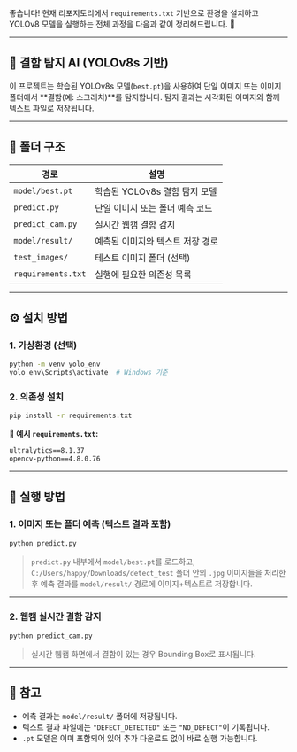좋습니다! 현재 리포지토리에서 `requirements.txt` 기반으로 환경을 설치하고 YOLOv8 모델을 실행하는 전체 과정을 다음과 같이 정리해드립니다. 🔽

---

## 🧠 결함 탐지 AI (YOLOv8s 기반)

이 프로젝트는 학습된 YOLOv8s 모델(`best.pt`)을 사용하여
단일 이미지 또는 이미지 폴더에서 \*\*결함(예: 스크래치)\*\*를 탐지합니다.
탐지 결과는 시각화된 이미지와 함께 텍스트 파일로 저장됩니다.

---

## 📁 폴더 구조

| 경로                 | 설명                   |
| ------------------ | -------------------- |
| `model/best.pt`    | 학습된 YOLOv8s 결함 탐지 모델 |
| `predict.py`       | 단일 이미지 또는 폴더 예측 코드   |
| `predict_cam.py`   | 실시간 웹캠 결함 감지         |
| `model/result/`    | 예측된 이미지와 텍스트 저장 경로   |
| `test_images/`     | 테스트 이미지 폴더 (선택)      |
| `requirements.txt` | 실행에 필요한 의존성 목록       |

---

## ⚙️ 설치 방법

### 1. 가상환경 (선택)

```bash
python -m venv yolo_env
yolo_env\Scripts\activate  # Windows 기준
```

### 2. 의존성 설치

```bash
pip install -r requirements.txt
```

**📄 예시 `requirements.txt`:**

```txt
ultralytics==8.1.37
opencv-python==4.8.0.76
```

---

## 🚀 실행 방법

###  1. 이미지 또는 폴더 예측 (텍스트 결과 포함)

```bash
python predict.py
```

> `predict.py` 내부에서 `model/best.pt`를 로드하고,
> `C:/Users/happy/Downloads/detect_test` 폴더 안의 `.jpg` 이미지들을 처리한 후
> 예측 결과를 `model/result/` 경로에 이미지+텍스트로 저장합니다.

---

###  2. 웹캠 실시간 결함 감지

```bash
python predict_cam.py
```

> 실시간 웹캠 화면에서 결함이 있는 경우 Bounding Box로 표시됩니다.

---

## 📌 참고

* 예측 결과는 `model/result/` 폴더에 저장됩니다.
* 텍스트 결과 파일에는 `"DEFECT_DETECTED"` 또는 `"NO_DEFECT"`이 기록됩니다.
* `.pt` 모델은 이미 포함되어 있어 추가 다운로드 없이 바로 실행 가능합니다.

